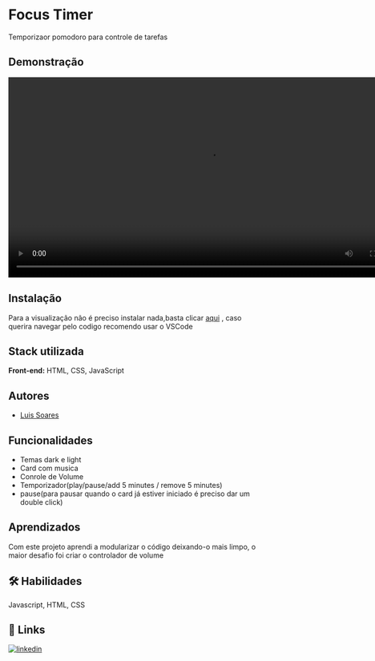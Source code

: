 
# Focus Timer

Temporizaor pomodoro para controle de tarefas

## Demonstração
<video autoplay style="max-width:800px; height: 400px;" src="./assets/Focus Time - Pessoal — Microsoft​ Edge 2022-05-22 19-21-25.mp4"></video>

## Instalação

Para a visualização não é preciso instalar nada,basta clicar <a href ="https://luiszkm.github.io/FocusTimer/">aqui</a>
 , caso querira 
navegar pelo codigo recomendo usar o VSCode 
    
## Stack utilizada

**Front-end:** HTML, CSS, JavaScript



## Autores

- [Luis Soares](https://www.linkedin.com/in/luis-soares-64b0a6227/)


## Funcionalidades

- Temas dark e light
- Card com musica
- Conrole de Volume
- Temporizador(play/pause/add 5 minutes / remove 5 minutes)
- pause(para pausar quando o card já estiver iniciado é preciso dar um double click)


## Aprendizados

Com este projeto aprendi a modularizar o código deixando-o mais limpo,
o maior desafio foi criar o controlador de volume

## 🛠 Habilidades
Javascript, HTML, CSS


## 🔗 Links
[![linkedin](https://img.shields.io/badge/linkedin-0A66C2?style=for-the-badge&logo=linkedin&logoColor=white)]([https://www.linkedin.com/in/luis-soares-64b0a6227/](https://www.linkedin.com/))






